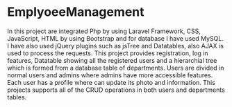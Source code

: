 # EmplyoeeManagement
In this project are integrated Php by using Laravel Framework, CSS, JavaScript, HTML by using Bootstrap and 
for database I have used MySQL. I have also used jQuery plugins such as jsTree and Datatables, also AJAX
is used to process the requests. This project provides registration, log in features, Datatable showing all the
registered users and a hierarchial tree which is formed from a database table of departments. Users are divided 
in normal users and admins where admins have more accessible features. Each user has a profile where can update its 
photo and information. This projects supports all of the CRUD operations in both users and departments tables.
